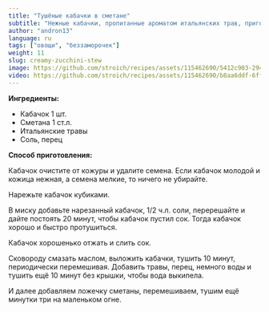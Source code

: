 ```yaml
---
title: "Тушёные кабачки в сметане"
subtitle: "Нежные кабачки, пропитанные ароматом итальянских трав, приготовленные в нежной сметанной подливке."
author: "andron13"
language: ru
tags: ["овощи", "беззаморочек"]
weight: 11
slug: creamy-zucchini-stew
image: https://github.com/stroich/recipes/assets/115462690/5412c903-2942-45a1-9755-80a0b4917094
video: https://github.com/stroich/recipes/assets/115462690/b8aa6ddf-6ff8-4706-954a-6efc9f31cf4c
---
```



**Ингредиенты:**

* Кабачок 1 шт.
* Сметана 1 ст.л.
* Итальянские травы
* Соль, перец



**Способ приготовления:**

Кабачок очистите от кожуры и удалите семена. Если кабачок молодой и кожица нежная, а семена мелкие, то ничего не убирайте.

Нарежьте кабачок кубиками.

В миску добавьте нарезанный кабачок, 1/2 ч.л. соли, перерешайте и дайте постоять 20 минут, чтобы кабачок пустил сок.
Тогда кабачок хорошо и быстро протушиться.

Кабачок хорошенько отжать и слить сок.

Сковороду смазать маслом, выложить кабачки, тушить 10 минут, периодически перемешивая.
Добавить травы, перец, немного воды и тушить ещё 10 минут без крышки, чтобы вода выкипела.

И далее добавляем ложечку сметаны, перемешиваем, тушим ещё минутки три на маленьком огне.
